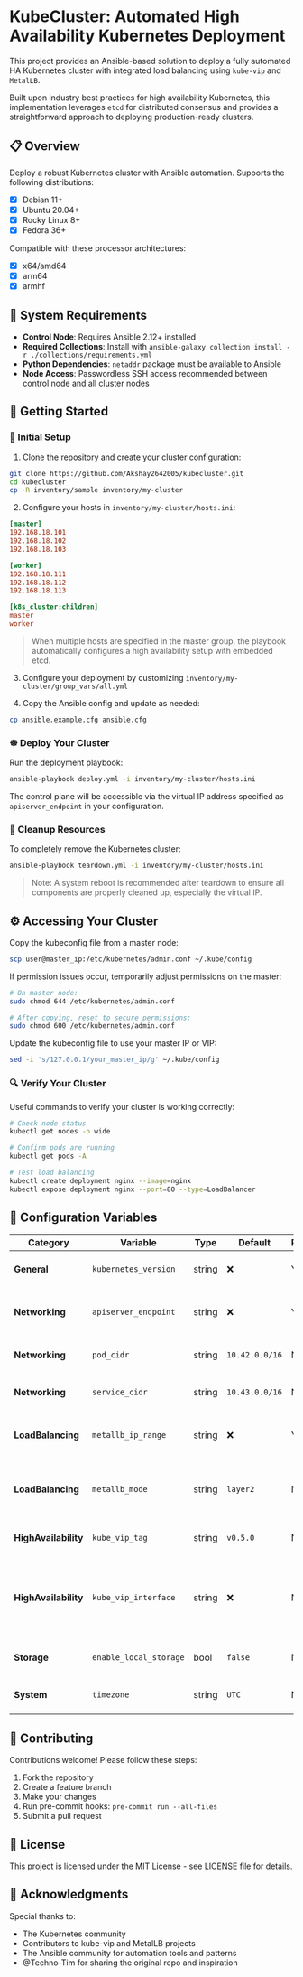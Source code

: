 # KubeCluster: Automated High Availability Kubernetes Deployment


This project provides an Ansible-based solution to deploy a fully automated HA Kubernetes cluster with integrated load balancing using `kube-vip` and `MetalLB`.

Built upon industry best practices for high availability Kubernetes, this implementation leverages `etcd` for distributed consensus and provides a straightforward approach to deploying production-ready clusters.

## 📋 Overview

Deploy a robust Kubernetes cluster with Ansible automation. Supports the following distributions:

- [x] Debian 11+
- [x] Ubuntu 20.04+ 
- [x] Rocky Linux 8+
- [x] Fedora 36+

Compatible with these processor architectures:

- [X] x64/amd64
- [X] arm64
- [X] armhf

## 🔧 System Requirements

- **Control Node**: Requires Ansible 2.12+ installed
- **Required Collections**: Install with `ansible-galaxy collection install -r ./collections/requirements.yml`
- **Python Dependencies**: `netaddr` package must be available to Ansible
- **Node Access**: Passwordless SSH access recommended between control node and all cluster nodes

## 🚀 Getting Started

### 📝 Initial Setup

1. Clone the repository and create your cluster configuration:

```bash
git clone https://github.com/Akshay2642005/kubecluster.git
cd kubecluster
cp -R inventory/sample inventory/my-cluster
```

2. Configure your hosts in `inventory/my-cluster/hosts.ini`:

```ini
[master]
192.168.18.101
192.168.18.102
192.168.18.103

[worker]
192.168.18.111
192.168.18.112
192.168.18.113

[k8s_cluster:children]
master
worker
```

> When multiple hosts are specified in the master group, the playbook automatically configures a high availability setup with embedded etcd.

3. Configure your deployment by customizing `inventory/my-cluster/group_vars/all.yml`

4. Copy the Ansible config and update as needed:

```bash
cp ansible.example.cfg ansible.cfg
```

### ☸️ Deploy Your Cluster

Run the deployment playbook:

```bash
ansible-playbook deploy.yml -i inventory/my-cluster/hosts.ini
```

The control plane will be accessible via the virtual IP address specified as `apiserver_endpoint` in your configuration.

### 🧹 Cleanup Resources

To completely remove the Kubernetes cluster:

```bash
ansible-playbook teardown.yml -i inventory/my-cluster/hosts.ini
```

> Note: A system reboot is recommended after teardown to ensure all components are properly cleaned up, especially the virtual IP.

## ⚙️ Accessing Your Cluster

Copy the kubeconfig file from a master node:

```bash
scp user@master_ip:/etc/kubernetes/admin.conf ~/.kube/config
```

If permission issues occur, temporarily adjust permissions on the master:
```bash
# On master node:
sudo chmod 644 /etc/kubernetes/admin.conf

# After copying, reset to secure permissions:
sudo chmod 600 /etc/kubernetes/admin.conf
```

Update the kubeconfig file to use your master IP or VIP:
```bash
sed -i 's/127.0.0.1/your_master_ip/g' ~/.kube/config
```

### 🔍 Verify Your Cluster

Useful commands to verify your cluster is working correctly:

```bash
# Check node status
kubectl get nodes -o wide

# Confirm pods are running
kubectl get pods -A

# Test load balancing
kubectl create deployment nginx --image=nginx
kubectl expose deployment nginx --port=80 --type=LoadBalancer
```

## 🔄 Configuration Variables

| Category | Variable | Type | Default | Required | Description |
|---|---|---|---|---|---|
| **General** | `kubernetes_version` | string | ❌ | Yes | Kubernetes version to install |
| **Networking** | `apiserver_endpoint` | string | ❌ | Yes | Virtual IP for control plane access |
| **Networking** | `pod_cidr` | string | `10.42.0.0/16` | No | CIDR range for pod networking |
| **Networking** | `service_cidr` | string | `10.43.0.0/16` | No | CIDR range for service networking |
| **LoadBalancing** | `metallb_ip_range` | string | ❌ | Yes | IP range for MetalLB load balancer |
| **LoadBalancing** | `metallb_mode` | string | `layer2` | No | MetalLB operating mode (layer2 or bgp) |
| **HighAvailability** | `kube_vip_tag` | string | `v0.5.0` | No | Version tag for kube-vip |
| **HighAvailability** | `kube_vip_interface` | string | ❌ | No | Network interface for kube-vip (auto-detected if not specified) |
| **Storage** | `enable_local_storage` | bool | `false` | No | Enable local path provisioner |
| **System** | `timezone` | string | `UTC` | No | Timezone for all nodes |

## 🤝 Contributing

Contributions welcome! Please follow these steps:

1. Fork the repository
2. Create a feature branch
3. Make your changes
4. Run pre-commit hooks: `pre-commit run --all-files`
5. Submit a pull request

## 📜 License

This project is licensed under the MIT License - see LICENSE file for details.

## 🙏 Acknowledgments

Special thanks to:
- The Kubernetes community
- Contributors to kube-vip and MetalLB projects
- The Ansible community for automation tools and patterns
- @Techno-Tim for sharing the original repo and inspiration

